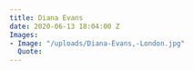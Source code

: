 ```yaml
---
title: Diana Evans
date: 2020-06-13 18:04:00 Z
Images:
- Image: "/uploads/Diana-Evans,-London.jpg"
  Quote: 
---
```


